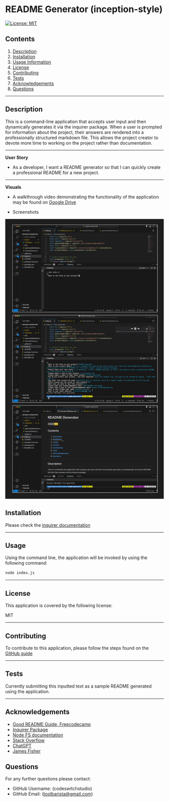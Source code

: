 #  README Generator (inception-style)

[![License: MIT](https://img.shields.io/badge/License-MIT-yellow.svg)](https://opensource.org/licenses/MIT)

  
## Contents

1. [Description](#description) 
2. [Installation](#installation)
2. [Usage Information](#usage)
3. [License](#license)
4. [Contributing](#contributing)
5. [Tests](#tests)
6. [Acknowledgements](#acknowledgements)
7. [Questions](#questions)

---
## Description 

This is a command-line application that accepts user input and then dynamically generates it via the inquirer package. When a user is prompted for information about the project, their answers are rendered into a professionally structured markdown file. This allows the project creator to devote more time to working on the project rather than documentation.

---

**User Story** 

 - As a developer, I want a README generator so that I can quickly create a professional README for a new project.


---

**Visuals**

  - A walkthrough video demonstrating the functionality of the application may be found on [Google Drive](https://drive.google.com/file/d/1Hk-WdN9t7glphhChaDNyj0TUn1Eh-beQ/view?usp=sharing)

  - Screenshots

![Screenshots](./images/Screenshots.png)

## Installation

  Please check the [inquirer documentation](https://www.npmjs.com/package/inquirer#installation)

---

## Usage

  Using the command line, the application will be invoked by using the following command:
```bash
node index.js
```

---

## License

  This application is covered by the following license:

  MIT

  

---

## Contributing

To contribute to this application, please follow the steps found on the [GitHub guide](https://docs.github.com/en/get-started/exploring-projects-on-github/contributing-to-a-project)

---

## Tests

Currently submitting this inputted text as a sample README generated using the application.

---

## Acknowledgements

 - [Good README Guide, Freecodecamp](https://www.freecodecamp.org/news/how-to-write-a-good-readme-file/)
 - [Inquirer Package](https://www.npmjs.com/package/inquirer)
 - [Node FS documentation](https://nodejs.org/api/fs.html)
 - [Stack Overflow](https://stackoverflow.com/questions/62597209/trying-to-generate-a-readme-using-nodejs)
 - [ChatGPT](https://chat.openai.com/)
 - [James Fisher](https://james-fisher-web-developer.herokuapp.com/pages/readme-generator.html)


## Questions
  For any further questions please contact:
* GitHub Username: (codeswitchstudio)
* GitHub Email: (toolbarista@gmail.com)
  
  
